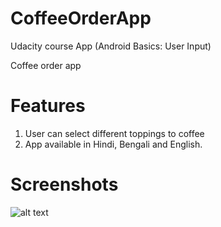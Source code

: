 # CoffeeOrderApp
Udacity course App (Android Basics: User Input)


Coffee order app

# Features 
1. User can select different toppings to coffee
2. App available in Hindi, Bengali and English.


# Screenshots
![alt text](https://github.com/apoorv098/CoffeeOrderApp/tree/master/screenshots/app_english.png)

